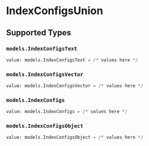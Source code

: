 # IndexConfigsUnion


## Supported Types

### `models.IndexConfigsText`

```python
value: models.IndexConfigsText = /* values here */
```

### `models.IndexConfigsVector`

```python
value: models.IndexConfigsVector = /* values here */
```

### `models.IndexConfigs`

```python
value: models.IndexConfigs = /* values here */
```

### `models.IndexConfigsObject`

```python
value: models.IndexConfigsObject = /* values here */
```

